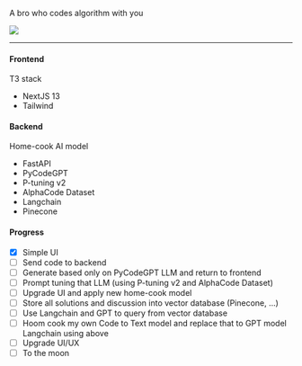 A bro who codes algorithm with you

![](./pics/01.png)

---

#### Frontend

T3 stack

-   NextJS 13
-   Tailwind

#### Backend

Home-cook AI model

-   FastAPI
-   PyCodeGPT
-   P-tuning v2
-   AlphaCode Dataset
-   Langchain
-   Pinecone

#### Progress

-   [x] Simple UI
-   [ ] Send code to backend
-   [ ] Generate based only on PyCodeGPT LLM and return to frontend
-   [ ] Prompt tuning that LLM (using P-tuning v2 and AlphaCode Dataset)
-   [ ] Upgrade UI and apply new home-cook model
-   [ ] Store all solutions and discussion into vector database (Pinecone, ...)
-   [ ] Use Langchain and GPT to query from vector database
-   [ ] Hoom cook my own Code to Text model and replace that to GPT model Langchain using above
-   [ ] Upgrade UI/UX
-   [ ] To the moon
